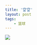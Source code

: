 ```yaml
---
title: '🏆🏆'
layout: post
tags:
    - 篮球
---
```


<a href="https://instagram.com/p/BVRVh8ljQss/"><img src="http://7xpyhz.com1.z0.glb.clouddn.com/19120723_1796154310675456_2599415079141113856_n.JPG" /></a>
